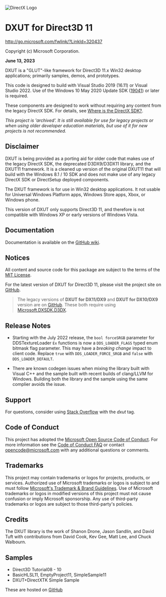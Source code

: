 ![DirectX Logo](https://raw.githubusercontent.com/wiki/Microsoft/DXUT/Dx_logo.GIF)

# DXUT for Direct3D 11

http://go.microsoft.com/fwlink/?LinkId=320437

Copyright (c) Microsoft Corporation.

**June 13, 2023**

DXUT is a "GLUT"-like framework for Direct3D 11.x Win32 desktop applications; primarily samples, demos, and prototypes.

This code is designed to build with Visual Studio 2019 (16.11) or Visual Studio 2022. Use of the Windows 10 May 2020 Update SDK ([19041](https://walbourn.github.io/windows-10-may-2020-update-sdk/)) or later is required.

These components are designed to work without requiring any content from the legacy DirectX SDK. For details, see [Where is the DirectX SDK?](https://aka.ms/dxsdk).

*This project is 'archived'. It is still available for use for legacy projects or when using older developer education materials, but use of it for new projects is not recommended.*

## Disclaimer

DXUT is being provided as a porting aid for older code that makes use of the legacy DirectX SDK, the deprecated D3DX9/D3DX11 library, and the DXUT11 framework. It is a cleaned up version of the original DXUT11 that will build with the Windows 8.1 / 10 SDK and does not make use of any legacy DirectX SDK or DirectSetup deployed components.

The DXUT framework is for use in Win32 desktop applications. It not usable for Universal Windows Platform apps, Windows Store apps,
Xbox, or Windows phone.

This version of DXUT only supports Direct3D 11, and therefore is not compatible with Windows XP or early versions of Windows Vista.

## Documentation

Documentation is available on the [GitHub wiki](https://github.com/Microsoft/DXUT/wiki).

## Notices

All content and source code for this package are subject to the terms of the [MIT License](https://github.com/microsoft/DXUT/blob/main/LICENSE).

For the latest version of DXUT for Direct3D 11, please visit the project site on [GitHub](https://github.com/microsoft/DXUT).

> The legacy versions of **DXUT for DX11/DX9** and **DXUT for DX10/DX9** version are on [GitHub](https://github.com/walbourn/directx-sdk-legacy-samples). These both require using [Microsoft.DXSDK.D3DX](https://www.nuget.org/packages/Microsoft.DXSDK.D3DX).

## Release Notes

* Starting with the July 2022 release, the ``bool forceSRGB`` parameter for DDSTextureLoader ``Ex`` functions is now a ``DDS_LOADER_FLAGS`` typed enum bitmask flag parameter. This may have a *breaking change* impact to client code. Replace ``true`` with ``DDS_LOADER_FORCE_SRGB`` and ``false`` with ``DDS_LOADER_DEFAULT``.

* There are known codegen issues when mixing the library built with Visual C++ and the sample built with recent builds of clang/LLVM for Windows. Building both the library and the sample using the same complier avoids the issue.

## Support

For questions, consider using [Stack Overflow](https://stackoverflow.com/questions/tagged/dxut) with the *dxut* tag.

## Code of Conduct

This project has adopted the [Microsoft Open Source Code of Conduct](https://opensource.microsoft.com/codeofconduct/). For more information see the [Code of Conduct FAQ](https://opensource.microsoft.com/codeofconduct/faq/) or contact [opencode@microsoft.com](mailto:opencode@microsoft.com) with any additional questions or comments.

## Trademarks

This project may contain trademarks or logos for projects, products, or services. Authorized use of Microsoft trademarks or logos is subject to and must follow [Microsoft's Trademark & Brand Guidelines](https://www.microsoft.com/en-us/legal/intellectualproperty/trademarks/usage/general). Use of Microsoft trademarks or logos in modified versions of this project must not cause confusion or imply Microsoft sponsorship. Any use of third-party trademarks or logos are subject to those third-party's policies.

## Credits

The DXUT library is the work of Shanon Drone, Jason Sandlin, and David Tuft with contributions from David Cook, Kev Gee, Matt Lee, and Chuck Walbourn.

## Samples

* Direct3D Tutorial08 - 10
* BasicHLSL11, EmptyProject11, SimpleSample11
* DXUT+DirectXTK Simple Sample

These are hosted on [GitHub](https://github.com/walbourn/directx-sdk-samples)
